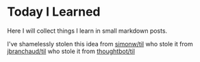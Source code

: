 # Today I Learned
Here I will collect things I learn in small markdown posts. 

I've shamelessly stolen this idea from [simonw/til](https://github.com/simonw/til) who stole it from [jbranchaud/til](https://github.com/jbranchaud/til) who stole it from [thoughtbot/til](https://github.com/thoughtbot/til)
